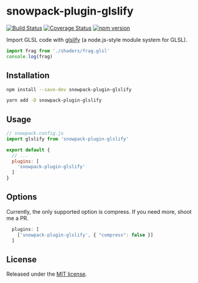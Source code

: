 # snowpack-plugin-glslify

[![Build Status](https://travis-ci.org/borisdiakur/snowpack-plugin-glslify.svg?branch=main)](https://travis-ci.org/borisdiakur/snowpack-plugin-glslify)
[![Coverage Status](https://coveralls.io/repos/borisdiakur/snowpack-plugin-glslify/badge.svg?branch=main)](https://coveralls.io/r/borisdiakur/snowpack-plugin-glslify?branch=main)
[![npm version](https://badge.fury.io/js/snowpack-plugin-glslify.svg)](http://badge.fury.io/js/snowpack-plugin-glslify)

Import GLSL code with [glslify](https://github.com/glslify/glslify) (a node.js-style module system for GLSL).

```js
import frag from './shaders/frag.glsl'
console.log(frag)
```

## Installation

```sh
npm install --save-dev snowpack-plugin-glslify
```
```sh
yarn add -D snowpack-plugin-glslify
```

## Usage

```js
// snowpack.config.js
import glslify from 'snowpack-plugin-glslify'

export default {
  // ...
  plugins: [
    'snowpack-plugin-glslify'
  ]
}
```

## Options

Currently, the only supported option is compress.
If you need more, shoot me a PR. 

```js
  plugins: [
    ['snowpack-plugin-glslify', { "compress": false }]
  ]
```

## License

Released under the [MIT license](LICENSE.md).
